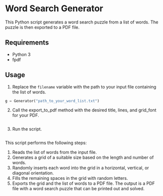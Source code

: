 # Word Search Generator

This Python script generates a word search puzzle from a list of words. The puzzle is then exported to a PDF file.

## Requirements

- Python 3
- fpdf

## Usage

1. Replace the `filename` variable with the path to your input file containing the list of words.

```python
g = Generator("path_to_your_word_list.txt")
```

2. Call the export_to_pdf method with the desired title, lines, and grid_font for your PDF.

```g.export_to_pdf("desired_title", number_of_lines, grid_font_size)
```

3. Run the script.
```python main.py
```

This script performs the following steps:

1. Reads the list of words from the input file.
2. Generates a grid of a suitable size based on the length and number of words.
3. Randomly inserts each word into the grid in a horizontal, vertical, or diagonal orientation.
4. Fills the remaining spaces in the grid with random letters.
5. Exports the grid and the list of words to a PDF file.
The output is a PDF file with a word search puzzle that can be printed out and solved.
